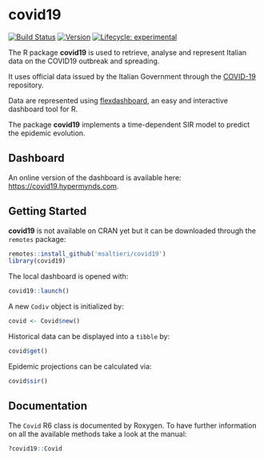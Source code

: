 # covid19

<!-- badges: start -->
[![Build Status](https://travis-ci.org/msaltieri/covid19.svg?branch=master)](https://travis-ci.org/msaltieri/covid19)
[![Version](https://img.shields.io/badge/version-v1.5.1-blue.svg)](#)
[![Lifecycle: experimental](https://img.shields.io/badge/lifecycle-stable-green.svg)](https://www.tidyverse.org/lifecycle/#stable)
<!-- badges: end -->

The R package **covid19** is used to retrieve, analyse and represent
Italian data on the COVID19 outbreak and spreading.

It uses official data issued by the Italian Government through the
[COVID-19](https://github.com/pcm-dpc/COVID-19) repository.

Data are represented using
[flexdashboard](https://rmarkdown.rstudio.com/flexdashboard/), an easy and
interactive dashboard tool for R.

The package **covid19** implements a time-dependent SIR model to predict the
epidemic evolution.

## Dashboard

An online version of the dashboard is available here:
https://covid19.hypermynds.com.

## Getting Started

**covid19** is not available on CRAN yet but it can be downloaded through the
`remotes` package:

```r
remotes::install_github('msaltieri/covid19')
library(covid19)
```

The local dashboard is opened with:

```r
covid19::launch()
```

A new `Codiv` object is initialized by:

```r
covid <- Covid$new()
```

Historical data can be displayed into a `tibble` by:

```r
covid$get()
```

Epidemic projections can be calculated via:

```r
covid$sir()
```

## Documentation

The `Covid` R6 class is documented by Roxygen. To have further information on
all the available methods take a look at the manual:

```r
?covid19::Covid
```

